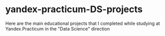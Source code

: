 # yandex-practicum-DS-projects
Here are the main educational projects that I completed while studying at Yandex.Practicum in the "Data Science" direction 
